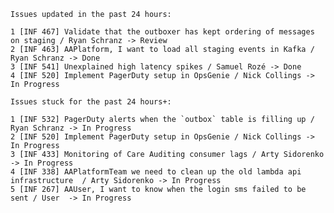 
    Issues updated in the past 24 hours:

    1 [INF 467] Validate that the outboxer has kept ordering of messages on staging / Ryan Schranz -> Review
    2 [INF 463] AAPlatform, I want to load all staging events in Kafka / Ryan Schranz -> Done
    3 [INF 541] Unexplained high latency spikes / Samuel Rozé -> Done
    4 [INF 520] Implement PagerDuty setup in OpsGenie / Nick Collings -> In Progress

    Issues stuck for the past 24 hours+:

    1 [INF 532] PagerDuty alerts when the `outbox` table is filling up / Ryan Schranz -> In Progress
    2 [INF 520] Implement PagerDuty setup in OpsGenie / Nick Collings -> In Progress
    3 [INF 433] Monitoring of Care Auditing consumer lags / Arty Sidorenko -> In Progress
    4 [INF 338] AAPlatformTeam we need to clean up the old lambda api infrastructure  / Arty Sidorenko -> In Progress
    5 [INF 267] AAUser, I want to know when the login sms failed to be sent / User  -> In Progress
